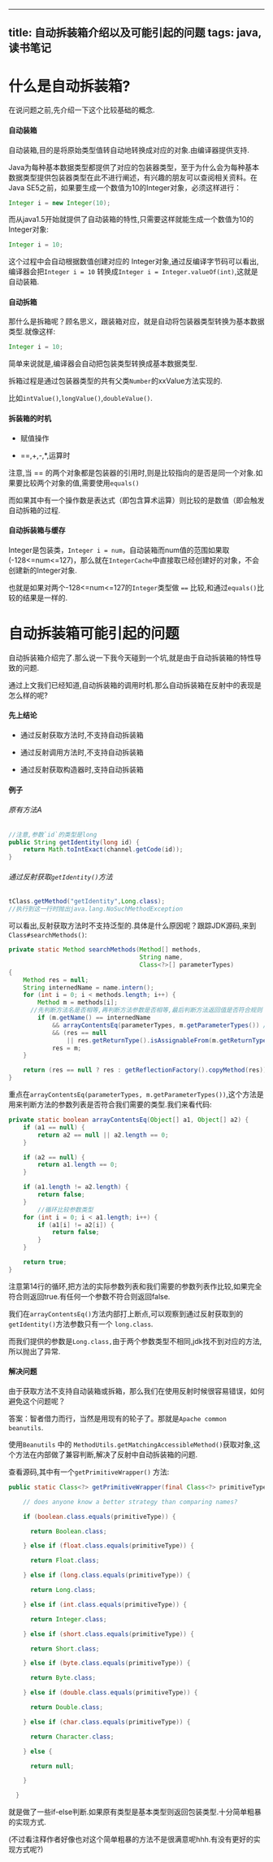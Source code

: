 
---
title: 自动拆装箱介绍以及可能引起的问题
tags: java,读书笔记
---

# 什么是自动拆装箱?

在说问题之前,先介绍一下这个比较基础的概念.

#### 自动装箱

自动装箱,目的是将原始类型值转自动地转换成对应的对象.由编译器提供支持.

Java为每种基本数据类型都提供了对应的包装器类型，至于为什么会为每种基本数据类型提供包装器类型在此不进行阐述，有兴趣的朋友可以查阅相关资料。在Java SE5之前，如果要生成一个数值为10的Integer对象，必须这样进行：

```java
Integer i = new Integer(10);
```


而从java1.5开始就提供了自动装箱的特性,只需要这样就能生成一个数值为10的Integer对象:

```java
Integer i = 10;
```

这个过程中会自动根据数值创建对应的 Integer对象,通过反编译字节码可以看出,编译器会把`Integer i = 10` 转换成`Integer i = Integer.valueOf(int)`,这就是自动装箱.

#### 自动拆箱

那什么是拆箱呢？顾名思义，跟装箱对应，就是自动将包装器类型转换为基本数据类型.就像这样:

```java
Integer i = 10;
```

简单来说就是,编译器会自动把包装类型转换成基本数据类型.

拆箱过程是通过包装器类型的共有父类`Number`的xxValue方法实现的.

比如`intValue()`,`longValue()`,`doubleValue()`.

#### 拆装箱的时机

* 赋值操作

* ==,+,-,*,运算时

注意,当 == 的两个对象都是包装器的引用时,则是比较指向的是否是同一个对象.如果要比较两个对象的值,需要使用`equals()`

而如果其中有一个操作数是表达式（即包含算术运算）则比较的是数值（即会触发自动拆箱的过程.

#### 自动拆装箱与缓存

Integer是包装类，`Integer i = num`，自动装箱而num值的范围如果取(-128<=num<=127)，那么就在`IntegerCache`中直接取已经创建好的对象，不会创建新的Integer对象.

也就是如果对两个-128<=num<=127的`Integer`类型做 `==` 比较,和通过`equals()`比较的结果是一样的.

# 自动拆装箱可能引起的问题

自动拆装箱介绍完了.那么说一下我今天碰到一个坑,就是由于自动拆装箱的特性导致的问题.

通过上文我们已经知道,自动拆装箱的调用时机.那么自动拆装箱在反射中的表现是怎么样的呢?

#### 先上结论 

* 通过反射获取方法时,不支持自动拆装箱

* 通过反射调用方法时,不支持自动拆装箱

* 通过反射获取构造器时,支持自动拆装箱

  

#### 例子

###### 原有方法A

```java
//注意,参数`id`的类型是long
public String getIdentity(long id) {
    return Math.toIntExact(channel.getCode(id));
}
```

###### 通过反射获取`getIdentity()`方法

```java
tClass.getMethod("getIdentity",Long.class);
//执行到这一行时抛出java.lang.NoSuchMethodException
```

可以看出,反射获取方法时不支持泛型的.具体是什么原因呢？跟踪JDK源码,来到`Class#searchMethods()`:

```java
private static Method searchMethods(Method[] methods,
                                    String name,
                                    Class<?>[] parameterTypes)
{
    Method res = null;
    String internedName = name.intern();
    for (int i = 0; i < methods.length; i++) {
        Method m = methods[i];
      //先判断方法名是否相等,再判断方法参数是否相等,最后判断方法返回值是否符合规则
        if (m.getName() == internedName
            && arrayContentsEq(parameterTypes, m.getParameterTypes()) //这一行是重点
            && (res == null
                || res.getReturnType().isAssignableFrom(m.getReturnType())))
            res = m;
    }

    return (res == null ? res : getReflectionFactory().copyMethod(res));
}
```

重点在`arrayContentsEq(parameterTypes, m.getParameterTypes())`,这个方法是用来判断方法的参数列表是否符合我们需要的类型.我们来看代码:

```java
private static boolean arrayContentsEq(Object[] a1, Object[] a2) {
    if (a1 == null) {
        return a2 == null || a2.length == 0;
    }

    if (a2 == null) {
        return a1.length == 0;
    }

    if (a1.length != a2.length) {
        return false;
    }
		//循环比较参数类型
    for (int i = 0; i < a1.length; i++) {
        if (a1[i] != a2[i]) {
            return false;
        }
    }

    return true;
}
```

注意第14行的循环,把方法的实际参数列表和我们需要的参数列表作比较,如果完全符合则返回true.有任何一个参数不符合则返回false.

我们在`arrayContentsEq()`方法内部打上断点,可以观察到通过反射获取到的 `getIdentity()`方法参数只有一个 `long.class`.

而我们提供的参数是`Long.class,`由于两个参数类型不相同,jdk找不到对应的方法,所以抛出了异常.

#### 解决问题

由于获取方法不支持自动装箱或拆箱，那么我们在使用反射时候很容易错误，如何避免这个问题呢？

答案：智者借力而行，当然是用现有的轮子了。那就是`Apache common beanutils`.

使用`Beanutils` 中的 `MethodUtils.getMatchingAccessibleMethod()`获取对象,这个方法在内部做了兼容判断,解决了反射中自动拆装箱的问题.

查看源码,其中有一个`getPrimitiveWrapper()` 方法:

```java
public static Class<?> getPrimitiveWrapper(final Class<?> primitiveType) {

    // does anyone know a better strategy than comparing names?

    if (boolean.class.equals(primitiveType)) {

      return Boolean.class;

    } else if (float.class.equals(primitiveType)) {

      return Float.class;

    } else if (long.class.equals(primitiveType)) {

      return Long.class;

    } else if (int.class.equals(primitiveType)) {

      return Integer.class;

    } else if (short.class.equals(primitiveType)) {

      return Short.class;

    } else if (byte.class.equals(primitiveType)) {

      return Byte.class;

    } else if (double.class.equals(primitiveType)) {

      return Double.class;

    } else if (char.class.equals(primitiveType)) {

      return Character.class;

    } else {

      return null;

    }

  }
```

就是做了一些if-else判断.如果原有类型是基本类型则返回包装类型.十分简单粗暴的实现方式.

(不过看注释作者好像也对这个简单粗暴的方法不是很满意呢hhh.有没有更好的实现方式呢?)
